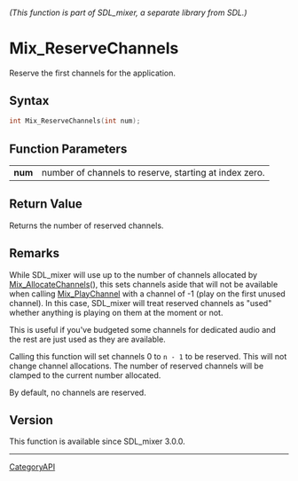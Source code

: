 ###### (This function is part of SDL_mixer, a separate library from SDL.)
# Mix_ReserveChannels

Reserve the first channels for the application.

## Syntax

```c
int Mix_ReserveChannels(int num);

```

## Function Parameters

|             |                                                        |
| ----------- | ------------------------------------------------------ |
| **num**     | number of channels to reserve, starting at index zero. |

## Return Value

Returns the number of reserved channels.

## Remarks

While SDL_mixer will use up to the number of channels allocated by
[Mix_AllocateChannels](Mix_AllocateChannels.md)(), this sets channels aside
that will not be available when calling [Mix_PlayChannel](Mix_PlayChannel.md)
with a channel of -1 (play on the first unused channel). In this case,
SDL_mixer will treat reserved channels as "used" whether anything is
playing on them at the moment or not.

This is useful if you've budgeted some channels for dedicated audio and the
rest are just used as they are available.

Calling this function will set channels 0 to `n - 1` to be reserved. This
will not change channel allocations. The number of reserved channels will
be clamped to the current number allocated.

By default, no channels are reserved.

## Version

This function is available since SDL_mixer 3.0.0.

----
[CategoryAPI](CategoryAPI.md)
